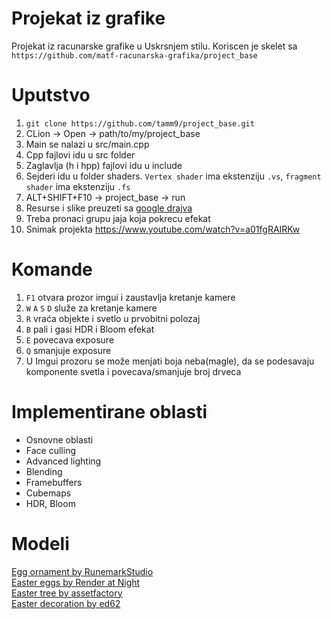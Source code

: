 # Projekat iz grafike
Projekat iz racunarske grafike u Uskrsnjem stilu. Koriscen je skelet sa `https://github.com/matf-racunarska-grafika/project_base`

# Uputstvo
1. `git clone https://github.com/tamm9/project_base.git`
2. CLion -> Open -> path/to/my/project_base
3. Main se nalazi u src/main.cpp
4. Cpp fajlovi idu u src folder
5. Zaglavlja (h i hpp) fajlovi idu u include
6. Sejderi idu u folder shaders. `Vertex shader` ima ekstenziju `.vs`, `fragment shader` ima ekstenziju `.fs`
7. ALT+SHIFT+F10 -> project_base -> run
8. Resurse i slike preuzeti sa [google drajva](https://drive.google.com/drive/folders/1uiFKMu9BPF4Jyi_ZzGQtodr4BcYUSwqW?usp=share_link)
9. Treba pronaci grupu jaja koja pokrecu efekat
10. Snimak projekta https://www.youtube.com/watch?v=a01fgRAIRKw

# Komande

1. `F1` otvara prozor imgui i zaustavlja kretanje kamere
2. `W` `A` `S` `D` služe za kretanje kamere
3. `R` vraća objekte i svetlo u prvobitni polozaj
4. `B` pali i gasi HDR i Bloom efekat
5. `E` povecava exposure
6. `Q` smanjuje exposure 
7. U Imgui prozoru se može menjati boja neba(magle), da se podesavaju komponente svetla i povecava/smanjuje broj drveca

# Implementirane oblasti

* Osnovne oblasti
* Face culling
* Advanced lighting
* Blending
* Framebuffers
* Cubemaps
* HDR, Bloom

# Modeli

[Egg ornament by RunemarkStudio](https://sketchfab.com/3d-models/ornament-easter-egg-3895e066301246c4a89af36375e56b6c)   
[Easter eggs by Render at Night](https://sketchfab.com/3d-models/easter-eggs-ac0b0892e538449da59f2f9beb66f855)  
[Easter tree by assetfactory](https://sketchfab.com/3d-models/easter-decorations-low-poly-tree-221d681c86fe4477a30dee24c08ce795)   
[Easter decoration by ed62](https://sketchfab.com/3d-models/some-easter-traditions-in-romania-e9a37600a2834f3e83ee83b601c5c846)


